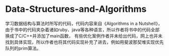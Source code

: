 # Data-Structures-and-Algorithms
学习数据结构与算法时所写的代码，代码内容来自《Algorithms in a Nutshell》，
由于书中的代码夹杂着诸如ruby、java等各种语言，所以作者将书中的代码全部换成了C/C++并添加了main函数，
有些优化案例作者并未给出代码，网上也并未找到具体实现，所以作者也将其代码实现补充了进去，例如用斐波那契堆实现优先队列的prim算法。
